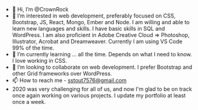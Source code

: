 - 👋 Hi, I’m @CrownRock
- 👀 I’m interested in web development, preferably focused on CSS, Bootstrap, JS, React, Mongo, Ember and Node. I am willing and able to learn new languages and skills. I have basic skills in SQL and WordPress. I am also proficient in Adobe Creative Cloud => Photoshop, Illustrator, Acrobat and Dreamweaver. Currently I am using VS Code 99% of the time. 
- 🌱 I’m currently learning ... all the time. Depends on what I need to know. I love working in CSS.
- 💞️ I’m looking to collaborate on web development. I prefer Bootstrap and other Grid frameworks over WordPress.
- 📫 How to reach me - sstout7576@gmail.com
- 2020 was very challenging for all of us, and now I'm glad to be on track once again working on various projects. I update my portfolio at least once a week.

<!---
CrownRock/CrownRock is a ✨ special ✨ repository because its `README.md` (this file) appears on your GitHub profile.
You can click the Preview link to take a look at your changes.
--->
